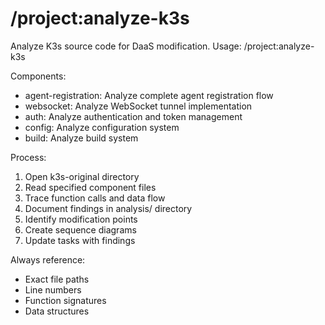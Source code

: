 # /project:analyze-k3s

Analyze K3s source code for DaaS modification. Usage: /project:analyze-k3s <component>

Components:
- agent-registration: Analyze complete agent registration flow
- websocket: Analyze WebSocket tunnel implementation  
- auth: Analyze authentication and token management
- config: Analyze configuration system
- build: Analyze build system

Process:
1. Open k3s-original directory
2. Read specified component files
3. Trace function calls and data flow
4. Document findings in analysis/ directory
5. Identify modification points
6. Create sequence diagrams
7. Update tasks with findings

Always reference:
- Exact file paths
- Line numbers
- Function signatures
- Data structures